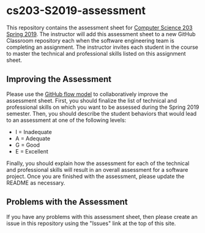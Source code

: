 # cs203-S2019-assessment

This repository contains the assessment sheet for [Computer Science 203 Spring
2019](https://www.gregorykapfhammer.com/teaching/cs203S2019/). The instructor
will add this assessment sheet to a new GitHub Classroom repository each when
the software engineering team is completing an assignment. The instructor
invites each student in the course to master the technical and professional
skills listed on this assignment sheet.

## Improving the Assessment

Please use the [GitHub flow
model](https://help.github.com/articles/github-flow/) to collaboratively improve
the assessment sheet. First, you should finalize the list of technical and
professional skills on which you want to be assessed during the Spring 2019
semester. Then, you should describe the student behaviors that would lead to an
assessment at one of the following levels:

* I = Inadequate
* A = Adequate
* G = Good
* E = Excellent

Finally, you should explain how the assessment for each of the technical and
professional skills will result in an overall assessment for a software project.
Once you are finished with the assessment, please update the README as
necessary.

## Problems with the Assessment

If you have any problems with this assessment sheet, then please create an
issue in this repository using the "Issues" link at the top of this site.
